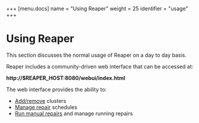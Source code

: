 +++
[menu.docs]
name = "Using Reaper"
weight = 25
identifier = "usage"
+++

# Using Reaper

This section discusses the normal usage of Reaper on a day to day basis.

Reaper includes a community-driven web interface that can be accessed at:

**http://$REAPER_HOST:8080/webui/index.html**

The web interface provides the ability to:

* [Add/remove](add_cluster) clusters
* [Manage repair](schedule) schedules
* [Run manual repairs](single) and manage running repairs
